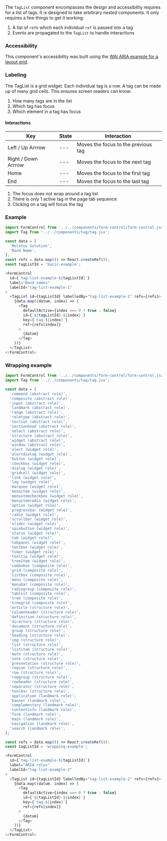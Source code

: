 The `TagList` component encompasses the design and accessibility requires for a list of tags.
It is designed to take arbitirary nested components.
It only requires a few things to get it working:

1. A list of `ref`s which each individual `ref` is passed into a tag
1. Events are propagated to the `TagList` to handle interactions

### Accessibility

This component's accessibility was built using the [WAI ARIA example for a layout grid](https://www.w3.org/TR/wai-aria-practices-1.1/examples/grid/LayoutGrids.html#ex2_label).

### Labeling

The TagList is a grid widget.
Each individual tag is a row.
A tag can be made up of many grid cells.
This ensures screen readers can know:

1. How many tags are in the list
1. Which tag has focus
1. Which element in a tag has focus

#### Interactions

| Key | State | Interaction |
| --- | --- | --- |
| Left / Up Arrrow | --- | Moves the focus to the previous tag |
| Right / Down Arrrow | --- | Moves the focus to the next tag |
| Home | --- | Moves the focus to the first tag |
| End | --- | Moves the focus to the last tag |

1. The focus does not wrap around a tag list
1. There is only 1 active tag in the page tab sequence
1. Clicking on a tag will focus the tag

### Example

```js
import FormControl from '../../components/form-control/form-control.jsx';
import Tag from '../../components/tag/tag.jsx';

const data = [
  'Molotov Solution',
  'Band Name',
];
const refs = data.map(() => React.createRef());
const tagListId = 'basic-example';

<FormControl
  id={`tag-list-example-${tagListId}`}
  label="Band names"
  labelId="tag-list-example-1"
>
  <TagList id={tagListId} labelledBy="tag-list-example-1" refs={refs}>
    {data.map((datum, index) => (
      <Tag
        defaultActive={index === 0 ? true : false}
        id={`${tagListId}-${index}`}
        key={`tag-${index}`}
        ref={refs[index]}
      >
        {datum}
      </Tag>
    ))}
  </TagList>
</FormControl>
```

### Wrapping example

```js
import FormControl from '../../components/form-control/form-control.jsx';
import Tag from '../../components/tag/tag.jsx';

const data = [
  'command (abstract role)',
  'composite (abstract role)',
  'input (abstract role)',
  'landmark (abstract role)',
  'range (abstract role)',
  'roletype (abstract role)',
  'section (abstract role)',
  'sectionhead (abstract role)',
  'select (abstract role)',
  'structure (abstract role)',
  'widget (abstract role)',
  'window (abstract role)',
  'alert (widget role)',
  'alertdialog (widget role)',
  'button (widget role)',
  'checkbox (widget role)',
  'dialog (widget role)',
  'gridcell (widget role)',
  'link (widget role)',
  'log (widget role)',
  'marquee (widget role)',
  'menuitem (widget role)',
  'menuitemcheckbox (widget role)',
  'menuitemradio (widget role)',
  'option (widget role)',
  'progressbar (widget role)',
  'radio (widget role)',
  'scrollbar (widget role)',
  'slider (widget role)',
  'spinbutton (widget role)',
  'status (widget role)',
  'tab (widget role)',
  'tabpanel (widget role)',
  'textbox (widget role)',
  'timer (widget role)',
  'tooltip (widget role)',
  'treeitem (widget role)',
  'combobox (composite role)',
  'grid (composite role)',
  'listbox (composite role)',
  'menu (composite role)',
  'menubar (composite role)',
  'radiogroup (composite role)',
  'tablist (composite role)',
  'tree (composite role)',
  'treegrid (composite role)',
  'article (structure role)',
  'columnheader (structure role)',
  'definition (structure role)',
  'directory (structure role)',
  'document (structure role)',
  'group (structure role)',
  'heading (structure role)',
  'img (structure role)',
  'list (structure role)',
  'listitem (structure role)',
  'math (structure role)',
  'note (structure role)',
  'presentation (structure role)',
  'region (structure role)',
  'row (structure role)',
  'rowgroup (structure role)',
  'rowheader (structure role)',
  'separator (structure role)',
  'toolbar (structure role)',
  'application (landmark role)',
  'banner (landmark role)',
  'complementary (landmark role)',
  'contentinfo (landmark role)',
  'form (landmark role)',
  'main (landmark role)',
  'navigation (landmark role)',
  'search (landmark role)',
];

const refs = data.map(() => React.createRef());
const tagListId = 'wrapping-example';

<FormControl
  id={`tag-list-example-${tagListId}`}
  label="ARIA roles"
  labelId="tag-list-example-2"
>
  <TagList id={tagListId} labelledBy="tag-list-example-2" refs={refs}>
    {data.map((datum, index) => (
      <Tag
        defaultActive={index === 0 ? true : false}
        id={`${tagListId}-${index}`}
        key={`tag-${index}`}
        ref={refs[index]}
      >
        {datum}
      </Tag>
    ))}
  </TagList>
</FormControl>
```
